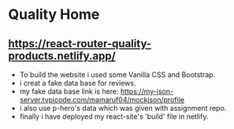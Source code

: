 # Quality Home

## https://react-router-quality-products.netlify.app/

* To build the website i used some Vanilla CSS and Bootstrap.
* i creat a fake data base for reviews.
* my fake data base link is here: https://my-json-server.typicode.com/mamaruf04/mockjson/profile
* i also use p-hero's data which was given with assignment repo.
* finally i have deployed my react-site's 'build' file in netlify.
